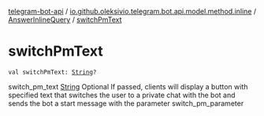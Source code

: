[telegram-bot-api](../../index.md) / [io.github.oleksivio.telegram.bot.api.model.method.inline](../index.md) / [AnswerInlineQuery](index.md) / [switchPmText](./switch-pm-text.md)

# switchPmText

`val switchPmText: `[`String`](https://kotlinlang.org/api/latest/jvm/stdlib/kotlin/-string/index.html)`?`

switch_pm_text [String](https://kotlinlang.org/api/latest/jvm/stdlib/kotlin/-string/index.html) Optional If passed, clients will display a button with specified text that switches
the user to a private chat with the bot and sends the bot a start message with the parameter switch_pm_parameter


